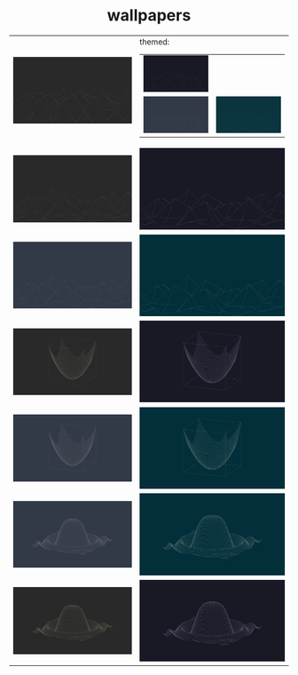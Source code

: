<center><h1>wallpapers</h1>

<table>
    <tr>
        <td width="1920"><img src="./wallpapers/gruvbox/sinxcosy-4k-gruvbox.png"></td>
       <td width="1920">themed:
           <table>
               <tr>
                   <td width="25%"><img src="./wallpapers/catppuccin/sinxcosy-4k-catppuccin.png"></td>
               </tr>
               <tr>
                   <td width="25%"><img src="./wallpapers/nord/sinxcosy-4k-nord.png"></td>
                   <td width="25%"><img src="./wallpapers/solarized/sinxcosy-4k-solarized.png"></td>
               </tr>
           </table>
        </td>
    </tr>
    <tr>
        <td width="1920"><img src="./wallpapers/gruvbox/esinxcosy-4k-gruvbox.png"></td>
        <td width="1920"><img src="./wallpapers/catppuccin/esinxcosy-4k-catppuccin.png"></td>
    </tr>
    <tr>
        <td width="1920"><img src="./wallpapers/nord/esinxcosy-4k-nord.png"></td>
        <td width="1920"><img src="./wallpapers/solarized/esinxcosy-4k-solarized.png"></td>
    </tr>
    <tr>
        <td width="1920"><img src="./wallpapers/gruvbox/x2y2-4k-gruvbox.png"></td>
        <td width="1920"><img src="./wallpapers/catppuccin/x2y2-4k-catppuccin.png"></td>
    </tr>
    <tr>
        <td width="1920"><img src="./wallpapers/nord/x2y2-4k-nord.png"></td>
        <td width="1920"><img src="./wallpapers/solarized/x2y2-4k-solarized.png"></td>
    </tr>
    <tr>
        <td width="1920"><img src="./wallpapers/nord/sinx2y2-4k-nord.png"></td>
        <td width="1920"><img src="./wallpapers/solarized/sinx2y2-4k-solarized.png"></td>
    </tr>
    <tr>
        <td width="1920"><img src="./wallpapers/gruvbox/sinx2y2-4k-gruvbox.png"></td>
        <td width="1920"><img src="./wallpapers/catppuccin/sinx2y2-4k-catppuccin.png"></td>
    </tr>
</table>
